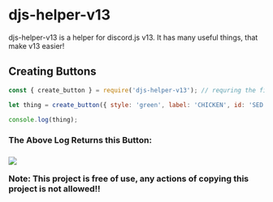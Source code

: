 # djs-helper-v13

djs-helper-v13 is a helper for discord.js v13. It has many useful things, that make v13 easier!

## Creating Buttons

```js
const { create_button } = require('djs-helper-v13'); // requring the file!

let thing = create_button({ style: 'green', label: 'CHICKEN', id: 'SED' }); // creating the button (with options that we want!)

console.log(thing);
```
<div> 
<h3> The Above Log Returns this Button: <h3>
<img src="https://media.discordapp.net/attachments/803265379484565564/864160182644899841/unknown.png">
<div>


**Note**: This project is free of use, any actions of copying this project is not allowed!!
